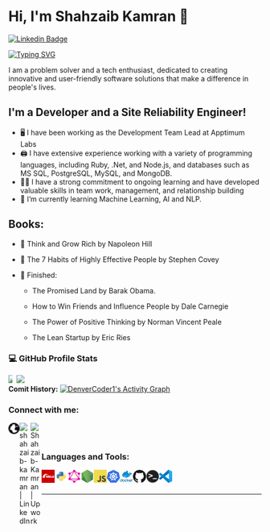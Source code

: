 # Hi, I'm Shahzaib Kamran 👋

[![Linkedin Badge](https://img.shields.io/badge/-LinkedIn-0e76a8?style=flat-square&logo=Linkedin&logoColor=white)](https://www.linkedin.com/in/shahzaibkamran/)

[![Typing SVG](https://readme-typing-svg.herokuapp.com?font=Fira+Code&pause=1000&width=435&lines=Nice+to+meet+you!;I+am+a+Software+Engineer;and+Tech+Enthusiast;I+can+get+your+ideas+into+software)](https://git.io/typing-svg)

I am a problem solver and a tech enthusiast, dedicated to creating innovative and user-friendly software solutions that make a difference in people's lives.

## I'm a Developer and a Site Reliability Engineer!

- 🖥️ I have been working as the Development Team Lead at Apptimum Labs
- 🖨️ I have extensive experience working with a variety of programming languages, including Ruby, .Net, and Node.js, and databases such as MS SQL, PostgreSQL, MySQL, and MongoDB.
- 🧑‍💻 I have a strong commitment to ongoing learning and have developed valuable skills in team work, management, and relationship building
- 🌱 I’m currently learning Machine Learning, AI and NLP.

## Books:  

- 📖 Think and Grow Rich by Napoleon Hill

- 📖 The 7 Habits of Highly Effective People by Stephen Covey

- 📕 Finished: 
     * The Promised Land by Barak Obama. 

     * How to Win Friends and Influence People by Dale Carnegie

     * The Power of Positive Thinking by Norman Vincent Peale

     * The Lean Startup by Eric Ries
     
<h3>💻 GitHub Profile Stats</h3>
<div style="display: flex;">
  <div style="padding-right: 0px;">
    <img width="50%" align="left" src="https://github-readme-stats.vercel.app/api?username=shahzaibkamran&theme=radical&count_private=true" />
  </div>
  <div style="padding-right: 0px;">
    <img width="50%" src="https://github-readme-stats.vercel.app/api/top-langs/?username=shahzaibkamran&layout=compact&theme=radical" />
  </div>
</div>
<b>Comit History:</b>
<a href="https://github.com/shahzaibkamran/github-readme-activity-graph"><img alt="DenverCoder1's Activity Graph" src="https://github-readme-activity-graph.cyclic.app/graph/?username=shahzaibkamran&bg_color=1F222E&color=F8D866&line=F85D7F&point=FFFFFF&hide_border=true" /></a>

### Connect with me:

[<img align="left" alt="Website" width="22px" src="https://raw.githubusercontent.com/iconic/open-iconic/master/svg/globe.svg" />][website]
[<img align="left" alt="shahzaib-kamran | LinkedIn" width="22px" src="https://cdn.jsdelivr.net/npm/simple-icons@v3/icons/linkedin.svg" />][linkedin]
[<img align="left" alt="Shahzaib-Kamran | Upwork" width="22px" src="https://cdn.jsdelivr.net/npm/simple-icons@v3/icons/upwork.svg" />][upwork]

<br />
<br />

### Languages and Tools:

[<img align="left" alt="Ruby on Rails" width="26px" src="https://raw.githubusercontent.com/github/explore/80688e429a7d4ef2fca1e82350fe8e3517d3494d/topics/rails/rails.png" />][website]
[<img align="left" alt="Python" width="26px" src="https://raw.githubusercontent.com/github/explore/80688e429a7d4ef2fca1e82350fe8e3517d3494d/topics/python/python.png" />][website]
[<img align="left" alt="GraphQL" width="26px" src="https://raw.githubusercontent.com/github/explore/80688e429a7d4ef2fca1e82350fe8e3517d3494d/topics/graphql/graphql.png" />][website]
[<img align="left" alt="Node.js" width="26px" src="https://raw.githubusercontent.com/github/explore/80688e429a7d4ef2fca1e82350fe8e3517d3494d/topics/nodejs/nodejs.png" />][website]
[<img align="left" alt="JavaScript" width="26px" src="https://raw.githubusercontent.com/github/explore/80688e429a7d4ef2fca1e82350fe8e3517d3494d/topics/javascript/javascript.png" />][website]
[<img align="left" alt="Kubernetes" width="26px" src="https://raw.githubusercontent.com/github/explore/80688e429a7d4ef2fca1e82350fe8e3517d3494d/topics/kubernetes/kubernetes.png" />][website]
[<img align="left" alt="Docker" width="26px" src="https://raw.githubusercontent.com/github/explore/80688e429a7d4ef2fca1e82350fe8e3517d3494d/topics/docker/docker.png" />][website]
[<img align="left" alt="GitHub" width="26px" src="https://raw.githubusercontent.com/github/explore/78df643247d429f6cc873026c0622819ad797942/topics/github/github.png" />][website]
[<img align="left" alt="Terminal" width="26px" src="https://raw.githubusercontent.com/github/explore/80688e429a7d4ef2fca1e82350fe8e3517d3494d/topics/terminal/terminal.png" />][website]
[<img align="left" alt="Visual Studio Code" width="26px" src="https://raw.githubusercontent.com/github/explore/80688e429a7d4ef2fca1e82350fe8e3517d3494d/topics/visual-studio-code/visual-studio-code.png" />][website]

<br />
<br />

---

[website]: https://example.com
[linkedin]: https://www.linkedin.com/in/shahzaibkamran/
[upwork]: https://www.example.com
